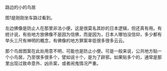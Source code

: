 路边的小的鸟居

图1是刚刚坐车路过看到。

左边佛像是防止人在那里非法小便。这是很莫名其妙的日本逻辑，但还真有用。有统计说，有些地方放佛像不是因为信佛，而是因为，日本人哪怕没信仰，多少都有举头三尺有神明的概念，有佛像的地方罪案率低很多很多云云。

那个鸟居图案在此处用意不明，可能也是防止小便。可是一般来说，公共地方贴一个小鸟居，乃至很多很多个，譬如说十个，是为了辟邪。如果贴多个的，通常是那里出现过致命意外、凶杀案，或者闹鬼情况严重。
